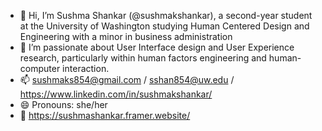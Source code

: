 - 👋 Hi, I’m Sushma Shankar (@sushmakshankar), a second-year student at the University of Washington studying Human Centered Design and Engineering with a minor in business administration
- 👀 I’m passionate about User Interface design and User Experience research, particularly within human factors engineering and human-computer interaction.
- 📫 sushmaks854@gmail.com / sshan854@uw.edu / https://www.linkedin.com/in/sushmakshankar/
- 😄 Pronouns: she/her
- 🔗 https://sushmashankar.framer.website/
  
<!---
sushmakshankar/sushmakshankar is a ✨ special ✨ repository because its `README.md` (this file) appears on your GitHub profile.
You can click the Preview link to take a look at your changes.
--->
